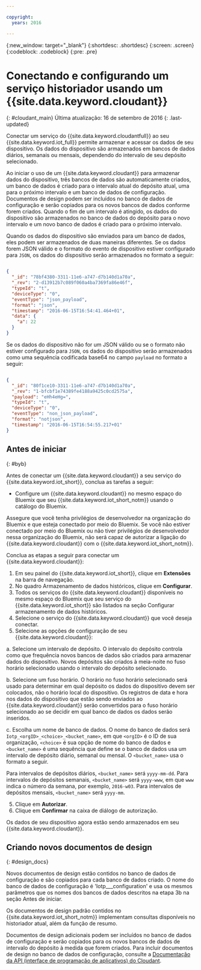 ```yaml
---

copyright:
  years: 2016

---
```


{:new_window: target="\_blank"}
{:shortdesc: .shortdesc}
{:screen: .screen}
{:codeblock: .codeblock}
{:pre: .pre}

# Conectando e configurando um serviço historiador usando um {{site.data.keyword.cloudant}}  
{: #cloudant_main}
Última atualização: 16 de setembro de 2016
{: .last-updated}

Conectar um serviço do {{site.data.keyword.cloudantfull}} ao seu {{site.data.keyword.iot_full}} permite armazenar e acessar os dados de seu dispositivo. Os dados do dispositivo são armazenados em bancos de dados diários, semanais ou mensais, dependendo do intervalo de seu depósito selecionado.

Ao iniciar o uso de um {{site.data.keyword.cloudant}} para armazenar dados do dispositivo, três bancos de dados são automaticamente criados, um banco de dados é criado para o intervalo atual do depósito atual, uma para o próximo intervalo e um banco de dados de configuração. Documentos de design podem ser incluídos no banco de dados de configuração e serão copiados para os novos bancos de dados conforme forem criados. Quando o fim de um intervalo é atingido, os dados do dispositivo são armazenados no banco de dados do depósito para o novo intervalo e um novo banco de dados é criado para o próximo intervalo.

Quando os dados do dispositivo são enviados para um banco de dados, eles podem ser armazenados de duas maneiras diferentes. Se os dados forem JSON válido e o formato do evento de dispositivo estiver configurado para `JSON`, os dados do dispositivo serão armazenados no formato a seguir:

```json

{
  "_id": "78bf4380-3311-11e6-a747-d7b140d1a70a",
  "_rev": "2-d13912b7c089f060a4ba7369fa86e46f",
  "typeId": "t",
  "deviceType": "0",
  "eventType": "json_payload",
  "format": "json",
  "timestamp": "2016-06-15T16:54:41.464+01",
  "data": {
    "a": 22
  }
}

```

Se os dados do dispositivo não for um JSON válido ou se o formato não estiver configurado para `JSON`, os dados do dispositivo serão armazenados como uma sequência codificada base64 no campo `payload` no formato a seguir:

```json

{
  "_id": "80f1ce10-3311-11e6-a747-d7b140d1a70a",
  "_rev": "1-bfcbf1e74389fe4188a9425c0cd2575a",
  "payload": "eHh4eHg=",
  "typeId": "t",
  "deviceType": "0",
  "eventType": "non_json_payload",
  "format": "notjson",
  "timestamp": "2016-06-15T16:54:55.217+01"
}

```

## Antes de iniciar  
{: #byb}

Antes de conectar um {{site.data.keyword.cloudant}} a seu serviço do {{site.data.keyword.iot_short}}, conclua as tarefas a seguir:

- Configure um {{site.data.keyword.cloudant}} no mesmo espaço do Bluemix que seu {{site.data.keyword.iot_short_notm}} usando o catálogo do Bluemix.

Assegure que você tenha privilégios de desenvolvedor na organização do Bluemix e que esteja conectado por meio do Bluemix. Se você não estiver conectado por meio do Bluemix ou não tiver privilégios de desenvolvedor nessa organização do Bluemix, não será capaz de autorizar a ligação do {{site.data.keyword.cloudant}} com o {{site.data.keyword.iot_short_notm}}.

Conclua as etapas a seguir para conectar um {{site.data.keyword.cloudant}}:

1. Em seu painel do {{site.data.keyword.iot_short}}, clique em **Extensões** na barra de navegação.
2. No quadro Armazenamento de dados históricos, clique em **Configurar**.
2. Todos os serviços do {{site.data.keyword.cloudant}} disponíveis no mesmo espaço do Bluemix que seu serviço do {{site.data.keyword.iot_short}} são listados na seção Configurar armazenamento de dados históricos.
3. Selecione o serviço do {{site.data.keyword.cloudant}} que você deseja conectar.
4. Selecione as opções de configuração de seu {{site.data.keyword.cloudant}}:

  a. Selecione um intervalo de depósito. O intervalo do depósito controla como que frequência novos bancos de dados são criados para armazenar dados do dispositivo. Novos depósitos são criados à meia-noite no fuso horário selecionado usando o intervalo do depósito selecionado.

  b. Selecione um fuso horário. O horário no fuso horário selecionado será usado para determinar em qual depósito os dados do dispositivo devem ser colocados, não o horário local do dispositivo. Os registros de data e hora nos dados do dispositivo que estão sendo enviados ao {{site.data.keyword.cloudant}} serão convertidos para o fuso horário selecionado ao se decidir em qual banco de dados os dados serão inseridos.

  c. Escolha um nome de banco de dados. O nome do banco de dados será `Iotp_<orgID>_<choice>_<bucket_name>`, em que `<orgID>` é o ID de sua organização, `<choice>` é sua opção de nome do banco de dados e `<bucket_name>` é uma sequência que define se o banco de dados usa um intervalo de depósito diário, semanal ou mensal. O `<bucket_name>` usa o formato a seguir.

  Para intervalos de depósitos diários, `<bucket_name>` será `yyyy-mm-dd`. Para intervalos de depósitos semanais, `<bucket_name>` será `yyyy-www`, em que `www` indica o número da semana, por exemplo, `2016-w03`. Para intervalos de depósitos mensais, `<bucket_name>` será `yyyy-mm`.

5. Clique em **Autorizar**.
6. Clique em **Confirmar** na caixa de diálogo de autorização.

Os dados de seu dispositivo agora estão sendo armazenados em seu {{site.data.keyword.cloudant}}.

## Criando novos documentos de design  
{: #design_docs}

Novos documentos de design estão contidos no banco de dados de configuração e são copiados para cada banco de dados criado. O nome do banco de dados de configuração é 'Iotp_<orgid>_<choice>_configuration'
e usa os mesmos parâmetros que os nomes dos bancos de dados descritos na etapa 3b na seção Antes de iniciar.

Os documentos de design padrão contidos no {{site.data.keyword.iot_short_notm}} implementam consultas disponíveis no historiador atual, além da função de resumo.

Documentos de design adicionais podem ser incluídos no banco de dados de configuração e serão copiados para os novos bancos de dados de intervalo do depósito à medida que forem criados. Para incluir documentos de design no banco de dados de configuração, consulte a [Documentação da API (interface de programação de aplicativos) do Cloudant](https://docs.cloudant.com/document.html).

<!--  # Related links
{: #rellinks}
* [Querying your {{site.data.keyword.cloudant}}](link) -->

